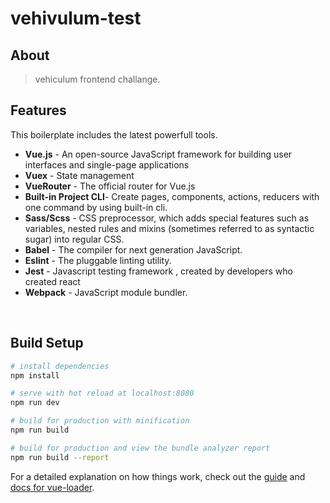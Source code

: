 # vehivulum-test

## About

> vehiculum frontend challange.

## Features


This boilerplate includes the latest powerfull tools.

* **Vue.js** - An open-source JavaScript framework for building user interfaces and single-page applications
* **Vuex** - State management
* **VueRouter** - The official router for Vue.js
* **Built-in Project CLI**- Create pages, components, actions, reducers with one command by using built-in cli.
* **Sass/Scss** - CSS preprocessor, which adds special features such as variables, nested rules and mixins (sometimes referred to as syntactic sugar) into regular CSS.
* **Babel** -  The compiler for next generation JavaScript.
* **Eslint** - The pluggable linting utility.
* **Jest** - Javascript testing framework , created by developers who created react
* **Webpack** - JavaScript module bundler.


<br/>


## Build Setup

``` bash
# install dependencies
npm install

# serve with hot reload at localhost:8080
npm run dev

# build for production with minification
npm run build

# build for production and view the bundle analyzer report
npm run build --report
```

For a detailed explanation on how things work, check out the [guide](http://vuejs-templates.github.io/webpack/) and [docs for vue-loader](http://vuejs.github.io/vue-loader).
